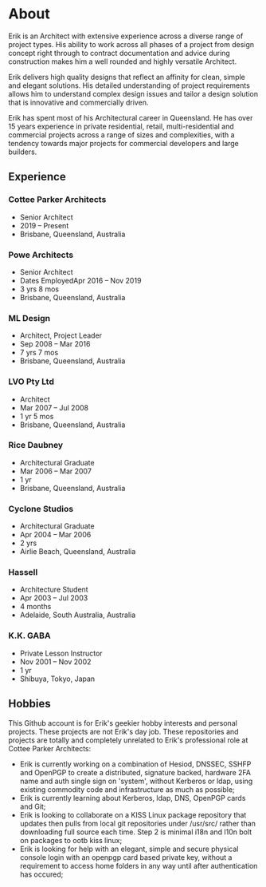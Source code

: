 # About

Erik is an Architect with extensive experience across a diverse range of project types. His ability to work across all phases of a project from design concept right through to contract documentation and advice during construction makes him a well rounded and highly versatile Architect.

Erik delivers high quality designs that reflect an affinity for clean, simple and elegant solutions. His detailed understanding of project requirements allows him to understand complex design issues and tailor a design solution that is innovative and commercially driven.

Erik has spent most of his Architectural career in Queensland. He has over 15 years experience in private residential, retail, multi-residential and commercial projects across a range of sizes and complexities, with a tendency towards major projects for commercial developers and large builders. 

## Experience

### Cottee Parker Architects
- Senior Architect
- 2019 – Present
- Brisbane, Queensland, Australia
 
### Powe Architects

- Senior Architect
- Dates EmployedApr 2016 – Nov 2019
- 3 yrs 8 mos
- Brisbane, Queensland, Australia

### ML Design

- Architect, Project Leader
- Sep 2008 – Mar 2016
- 7 yrs 7 mos
- Brisbane, Queensland, Australia

### LVO Pty Ltd

- Architect
- Mar 2007 – Jul 2008
- 1 yr 5 mos
- Brisbane, Queensland, Australia

### Rice Daubney

- Architectural Graduate
- Mar 2006 – Mar 2007
- 1 yr
- Brisbane, Queensland, Australia

### Cyclone Studios

- Architectural Graduate
- Apr 2004 – Mar 2006
- 2 yrs
- Airlie Beach, Queensland, Australia

### Hassell

- Architecture Student
- Apr 2003 – Jul 2003
- 4 months
- Adelaide, South Australia, Australia

### K.K. GABA

- Private Lesson Instructor
- Nov 2001 – Nov 2002
- 1 yr
- Shibuya, Tokyo, Japan

## Hobbies

This Github account is for Erik's geekier hobby interests and personal projects. These projects are not Erik's day job. These repositories and projects are totally and completely unrelated to Erik's professional role at Cottee Parker Architects:

- Erik is currently working on a combination of Hesiod, DNSSEC, SSHFP and OpenPGP to create a distributed, signature backed, hardware 2FA name and auth single sign on 'system', without Kerberos or ldap, using existing commodity code and infrastructure as much as possible;
- Erik is currently learning about Kerberos, ldap, DNS, OpenPGP cards and Git;
- Erik is looking to collaborate on a KISS Linux package repository that updates then pulls from local git repositories under /usr/src/ rather than downloading full source each time. Step 2 is minimal i18n and l10n bolt on packages to ootb kiss linux;
- Erik is looking for help with an elegant, simple and secure physical console login with an openpgp card based private key, without a requirement to access home folders in any way until after authentication has occured;
